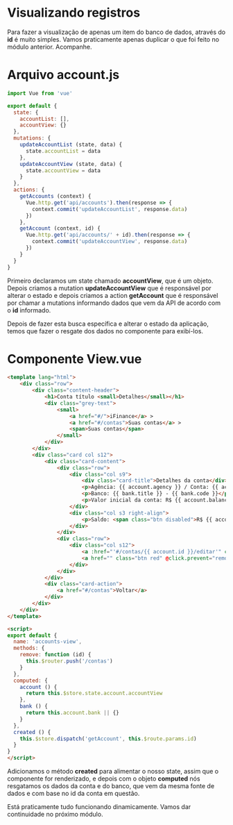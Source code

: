 # Visualizando registros

Para fazer a visualização de apenas um item do banco de dados, através do **id** é muito simples. Vamos praticamente apenas duplicar o que foi feito no módulo anterior. Acompanhe.

# Arquivo account.js

```js
import Vue from 'vue'

export default {
  state: {
    accountList: [],
    accountView: {}
  },
  mutations: {
    updateAccountList (state, data) {
      state.accountList = data
    },
    updateAccountView (state, data) {
      state.accountView = data
    }
  },
  actions: {
    getAccounts (context) {
      Vue.http.get('api/accounts').then(response => {
        context.commit('updateAccountList', response.data)
      })
    },
    getAccount (context, id) {
      Vue.http.get('api/accounts/' + id).then(response => {
        context.commit('updateAccountView', response.data)
      })
    }
  }
}
```

Primeiro declaramos um state chamado **accountView**, que é um objeto. Depois criamos a mutation **updateAccountView** que é responsável por alterar o estado e depois criamos a action **getAccount** que é responsável por chamar a mutations informando dados que vem da API de acordo com o **id** informado.

Depois de fazer esta busca específica e alterar o estado da aplicação, temos que fazer o resgate dos dados no componente para exibí-los.

# Componente View.vue

```html
<template lang="html">
    <div class="row">
        <div class="content-header">
            <h1>Conta título <small>Detalhes</small></h1>
            <div class="grey-text">
                <small>
                    <a href="#/">iFinance</a> >
                    <a href="#/contas">Suas contas</a> >
                    <span>Suas contas</span>
                </small>
            </div>
        </div>
        <div class="card col s12">
            <div class="card-content">
                <div class="row">
                    <div class="col s9">
                        <div class="card-title">Detalhes da conta</div>
                        <p>Agência: {{ account.agency }} / Conta: {{ account.account_number }} </p>
                        <p>Banco: {{ bank.title }} - {{ bank.code }}</p>
                        <p>Valor inicial da conta: R$ {{ account.balance_initial }}</p>
                    </div>
                    <div class="col s3 right-align">
                        <p>Saldo: <span class="btn disabled">R$ {{ account.balance }}</span></p>
                    </div>
                </div>
                <div class="row">
                    <div class="col s12">
                        <a :href="'#/contas/{{ account.id }}/editar'" class="btn blue">Editar</a>
                        <a href="" class="btn red" @click.prevent="remove(account.id)">Excluir</a>
                    </div>
                </div>
            </div>
            <div class="card-action">
                <a href="#/contas">Voltar</a>
            </div>
        </div>
    </div>
</template>

<script>
export default {
  name: 'accounts-view',
  methods: {
    remove: function (id) {
      this.$router.push('/contas')
    }
  },
  computed: {
    account () {
      return this.$store.state.account.accountView
    },
    bank () {
      return this.account.bank || {}
    }
  },
  created () {
    this.$store.dispatch('getAccount', this.$route.params.id)
  }
}
</script>
```

Adicionamos o método **created** para alimentar o nosso state, assim que o componente for renderizado, e depois com o objeto **computed** nós resgatamos os dados da conta e do banco, que vem da mesma fonte de dados e com base no id da conta em questão.

Está praticamente tudo funcionando dinamicamente. Vamos dar continuidade no próximo módulo.